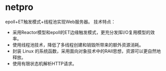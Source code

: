 # netpro
epoll+ET触发模式+线程池实现Web服务器。
技术特点：
- 采用Reactor模型和epoll的ET边缘触发模式，更充分发挥I/O复用模型的效率。
- 使用线程池技术，降低了多线程创建和销毁所带来的额外资源消耗。
- 封装 Linux 的系统函数，采用面向对象技术中的RAII思想，资源可以更自然地释放。
- 使用有限状态机解析HTTP请求。